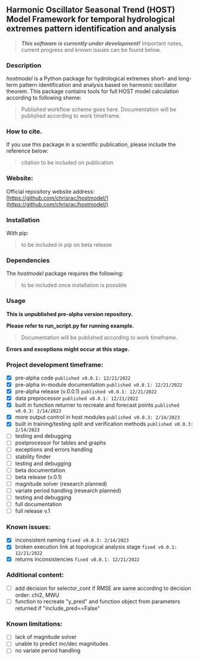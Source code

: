 ## Harmonic Oscillator Seasonal Trend (HOST) Model Framework for temporal hydrological extremes pattern identification and analysis

> ***This software is currently under development!*** Important notes, current progress and known issues can be found below.

### Description
*hostmodel* is a Python package for hydrological extremes short- and long-term pattern identification and analysis based on harmonic oscillator theorem. 
This package contains tools for full HOST model calculation according to following sheme:
> Published workflow scheme goes here.
Documentation will be published according to work timeframe.


### How to cite. 
If you use this package in a scientific publication, please include the reference below:
> citation to be included on publication


### Website:
Official repository website address:
[https://github.com/chrisrac/hostmodel/](https://github.com/chrisrac/hostmodel/)


### Installation
With pip:
> to be included in pip on beta release


### Dependencies
The *hostmodel* package requires the following:
> to be included once installation is possible


### Usage
**This is unpublished pre-alpha version repository.**

**Please refer to run_script.py for running example.** 

> Documentation will be published according to work timeframe.

**Errors and exceptions might occur at this stage.**


### Project development timeframe:
- [x] pre-alpha code `published v0.0.1: 12/21/2022`
- [x] pre-alpha in-module documentation `published v0.0.1: 12/21/2022`
- [x] pre-alpha release (v.0.0.1) `published v0.0.1: 12/21/2022`
- [x] data preprocessor `published v0.0.1: 12/21/2022`
- [x] built in function returner to recreate and forecast points `published v0.0.3: 2/14/2023`
- [x] more output control in host modules `published v0.0.3: 2/14/2023`
- [x] built in training/testing split and verification methods `published v0.0.3: 2/14/2023`
- [ ] testing and debugging
- [ ] postprocessor for tables and graphs
- [ ] exceptions and errors handling
- [ ] stability finder
- [ ] testing and debugging
- [ ] beta documentation
- [ ] beta release (v.0.1)
- [ ] magnitude solver (research planned)
- [ ] variate period handling (research planned)
- [ ] testing and debugging
- [ ] full documentation
- [ ] full release v.1

### Known issues:
- [x] inconsistent naming `fixed v0.0.3: 2/14/2023`
- [x] broken execution link at topological analysis stage `fixed v0.0.1: 12/21/2022`
- [x] returns inconsistencies `fixed v0.0.1: 12/21/2022`

### Additional content:
- [ ] add decision for selector_cont if RMSE are same according to decision order: chi2, MWU
- [ ] function to recreate "y_pred" and function object from parameters returned if "include_pred==False"

### Known limitations:
- [ ] lack of magnitude solver
- [ ] unable to predict inc/dec magnitudes
- [ ] no variate period handling
